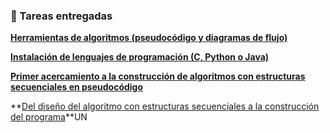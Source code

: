 ### 📝 Tareas entregadas

**[Herramientas de algoritmos (pseudocódigo y diagramas de flujo)](Hmtsalgoritmos.md)**  

**[Instalación de lenguajes de programación (C, Python o Java)](InstalacionC.md)**  

**[Primer acercamiento a la construcción de algoritmos con estructuras secuenciales en pseudocódigo](construccion.md)** 

**[Del diseño del algoritmo con estructuras secuenciales a la construcción del programa](diseñoalgoritmo.md)**UN
